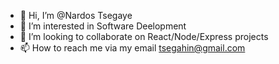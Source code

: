 - 👋 Hi, I’m @Nardos Tsegaye
- 👀 I’m interested in Software Deelopment
- 💞️ I’m looking to collaborate on React/Node/Express projects
- 📫 How to reach me via my email tsegahin@gmail.com

<!---
nardos-tsegaye/nardos-tsegaye is a ✨ special ✨ repository because its `README.md` (this file) appears on your GitHub profile.
You can click the Preview link to take a look at your changes.
--->
